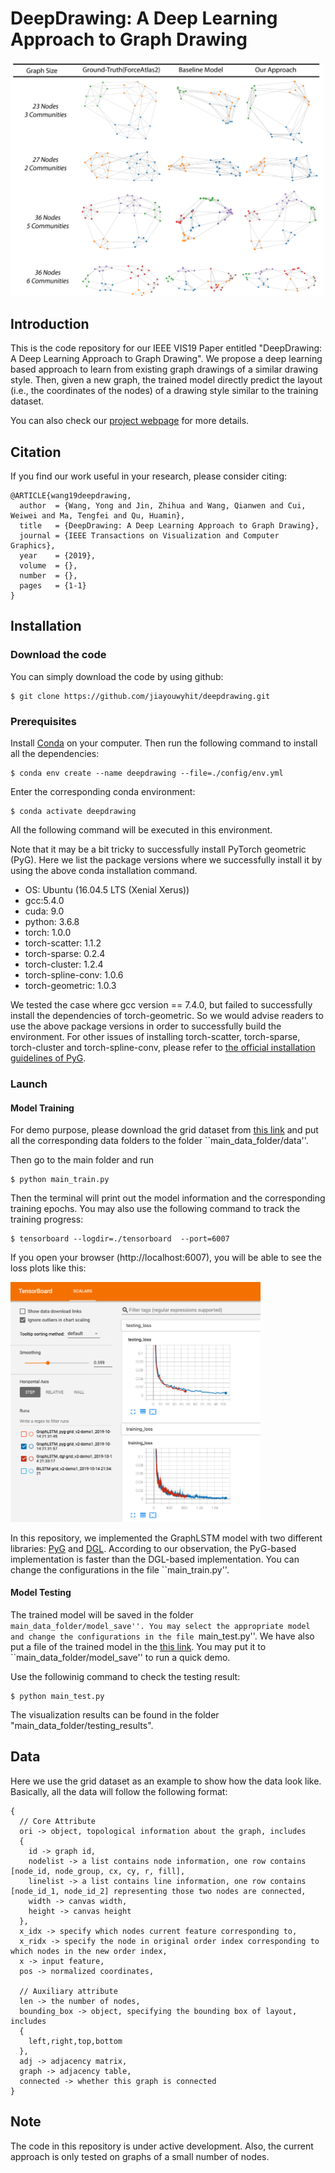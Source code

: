 # DeepDrawing: A Deep Learning Approach to Graph Drawing

<img src="./figs/deepDrawing-example.png" width="500">

## Introduction
This is the code repository for our IEEE VIS19 Paper entitled "DeepDrawing: A Deep Learning Approach to Graph Drawing". We propose a deep learning based approach to learn from existing graph drawings of a similar drawing style. Then, given a new graph, the trained model directly predict the layout (i.e., the coordinates of the nodes) of a drawing style similar to the training dataset.

You can also check our [project webpage](http://yong-wang.org/proj/deepDrawing.html) for more details.

## Citation
If you find our work useful in your research, please consider citing:
```
@ARTICLE{wang19deepdrawing, 
  author  = {Wang, Yong and Jin, Zhihua and Wang, Qianwen and Cui, Weiwei and Ma, Tengfei and Qu, Huamin},
  title   = {DeepDrawing: A Deep Learning Approach to Graph Drawing},
  journal = {IEEE Transactions on Visualization and Computer Graphics},
  year    = {2019}, 
  volume  = {}, 
  number  = {}, 
  pages   = {1-1}
}
```

## Installation




### Download the code
You can simply download the code by using github:
```
$ git clone https://github.com/jiayouwyhit/deepdrawing.git
```

### Prerequisites
Install [Conda](https://docs.conda.io/en/latest/) on your computer. Then run the following command to install all the dependencies:
```
$ conda env create --name deepdrawing --file=./config/env.yml
```
Enter the corresponding conda environment:
```
$ conda activate deepdrawing
```
All the following command will be executed in this environment.

Note that it may be a bit tricky to successfully install PyTorch geometric (PyG). Here we list the package versions where we successfully install it by using the above conda installation command.

- OS: Ubuntu (16.04.5 LTS (Xenial Xerus))
- gcc:5.4.0
- cuda: 9.0
- python: 3.6.8
- torch: 1.0.0
- torch-scatter: 1.1.2
- torch-sparse: 0.2.4
- torch-cluster: 1.2.4
- torch-spline-conv: 1.0.6
- torch-geometric: 1.0.3

We tested the case where gcc version == 7.4.0, but failed to successfully install the dependencies of torch-geometric. So we would advise readers to use the above package versions in order to successfully build the environment. For other issues of installing torch-scatter, torch-sparse, torch-cluster and torch-spline-conv, please refer to [the official installation guidelines of PyG](https://pytorch-geometric.readthedocs.io/en/latest/notes/installation.html).

### Launch

#### Model Training
For demo purpose, please download the grid dataset from [this link](https://drive.google.com/drive/folders/1LjxuVp_eIA3Z0CT7ctFr-U3tmakVj2aR?usp=sharing) and put all the corresponding data folders to the folder ``main_data_folder/data''.

Then go to the main folder and run 
```
$ python main_train.py
```
Then the terminal will print out the model information and the corresponding training epochs. You may also use the following command to track the training progress:
```
$ tensorboard --logdir=./tensorboard  --port=6007
```


If you open your browser (http://localhost:6007), you will be able to see the loss plots like this:

<img src="./figs/training-loss.png" width="400">



In this repository, we implemented the GraphLSTM model with two different libraries: [PyG](https://github.com/rusty1s/pytorch_geometric) and [DGL](https://docs.dgl.ai/tutorials/models/index.html). According to our observation, the PyG-based implementation is faster than the DGL-based implementation. You can change the configurations in the file ``main_train.py''.

#### Model Testing
The trained model will be saved in the folder ``main_data_folder/model_save''. You may select the appropriate model and change the configurations in the file ``main_test.py''. We have also put a file of the trained model in the [this link](https://drive.google.com/drive/folders/1LjxuVp_eIA3Z0CT7ctFr-U3tmakVj2aR?usp=sharing). You may put it to ``main_data_folder/model_save'' to run a quick demo. 

Use the followinig command to check the testing result:
```
$ python main_test.py
```
The visualization results can be found in the folder "main_data_folder/testing_results".

## Data
Here we use the grid dataset as an example to show how the data look like. Basically, all the data will follow the following format:
```
{
  // Core Attribute
  ori -> object, topological information about the graph, includes
  {
    id -> graph id,
    nodelist -> a list contains node information, one row contains [node_id, node_group, cx, cy, r, fill],
    linelist -> a list contains line information, one row contains [node_id_1, node_id_2] representing those two nodes are connected,
    width -> canvas width,
    height -> canvas height
  },
  x_idx -> specify which nodes current feature corresponding to,
  x_ridx -> specify the node in original order index corresponding to which nodes in the new order index,
  x -> input feature,
  pos -> normalized coordinates,

  // Auxiliary attribute
  len -> the number of nodes,
  bounding_box -> object, specifying the bounding box of layout, includes
  {
    left,right,top,bottom
  },
  adj -> adjacency matrix,
  graph -> adjacency table,
  connected -> whether this graph is connected
}
```

## Note
The code in this repository is under active development. Also, the current approach is only tested on graphs of a small number of nodes.